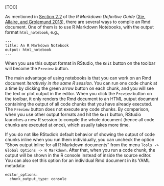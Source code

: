 [TOC]

As mentioned in [Section 2.2]($R-Markdown-Anatomy) of the _R Markdown Definitive Guide_ ([Xie, Allaire, and Grolemund 2018](#ref-rmarkdown2018)), there are several ways to compile an Rmd document. One of them is to use R Markdown Notebooks, with the output format `html_notebook`, e.g.,

    ---
    title: An R Markdown Notebook
    output: html_notebook
    ---

When you use this output format in RStudio, the `Knit` button on the toolbar will become the `Preview` button.

The main advantage of using notebooks is that you can work on an Rmd document _iteratively in the same R session_. You can run one code chunk at a time by clicking the green arrow button on each chunk, and you will see the text or plot output in the editor. When you click the `Preview` button on the toolbar, it only renders the Rmd document to an HTML output document containing the output of all code chunks that you have already executed. The `Preview` button does not execute any code chunks. By comparison, when you use other output formats and hit the `Knit` button, RStudio launches a new R session to compile the whole document (hence all code chunks are executed at once), which usually takes more time.

If you do not like RStudio’s default behavior of showing the output of code chunks inline when you run them individually, you can uncheck the option “Show output inline for all R Markdown documents” from the menu `Tools -> Global Options -> R Markdown`. After that, when you run a code chunk, the output will be shown in the R console instead of inside the source editor. You can also set this option for an individual Rmd document in its YAML metadata:

    editor_options:
      chunk_output_type: console

